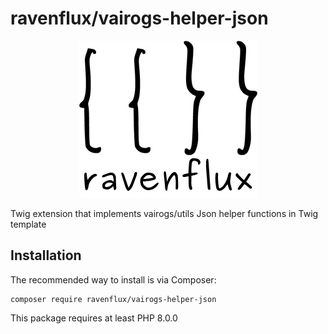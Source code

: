 # ravenflux/vairogs-helper-json

<p align="center">
  <img alt="logo" src="https://github.com/ravenflux/ravenflux/raw/master/ravenflux.jpg">
</p>

Twig extension that implements vairogs/utils Json helper functions in Twig template

Installation
------------
The recommended way to install is via Composer:
```shell
composer require ravenflux/vairogs-helper-json
```
This package requires at least PHP 8.0.0
